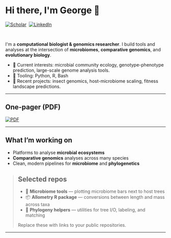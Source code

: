 # Hi there, I'm George 👋

<a href="#"><img src="https://img.shields.io/badge/Google%20Scholar-4285F4?style=for-the-badge&logo=googlescholar&logoColor=white" alt="Scholar" /></a>&nbsp;
<a href=""><img src="https://img.shields.io/badge/LinkedIn-0A66C2?style=for-the-badge&logo=linkedin&logoColor=white" alt="LinkedIn" /></a>&nbsp;

<br/>

I'm a **computational biologist & genomics researcher**. I build tools and analyses at the intersection of **microbiomes**, **comparative genomics**, and **evolutionary biology**.

- 🔬 Current interests: microbial community ecology, genotype-phenotype prediction, large-scale genome analysis tools.  
- 🧰 Tooling: Python, R, Bash
- 🌳 Recent projects: insect genomics, host-microbiome scaling, fitness landscape predictions.  

---

## One-pager (PDF)

[![PDF](https://img.shields.io/badge/One%E2%80%91pager%20PDF-444?style=for-the-badge&logo=adobeacrobatreader&logoColor=white)](docs/profile_overview.pdf)

---

## What I’m working on

- Platforms to analyse **microbial ecosystems**  
- **Comparative genomics** analyses across many species  
- Clean, modern pipelines for **microbiome** and **phylogenetics**

> ## Selected repos
>
> - 🔧 **Microbiome tools** — plotting microbiome bars next to host trees  
> - 📦 **Allometry R package** — conversions between length and mass across taxa  
> - 🧬 **Phylogeny helpers** — utilities for tree I/O, labeling, and matching  
>
> Replace these with links to your public repositories.

---
